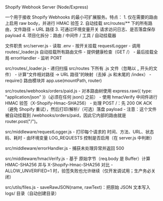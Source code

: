 Shopify Webhook Server (Node/Express)

一个用于接收 Shopify Webhooks 的最小可扩展服务。特点：
    1. 仅在需要的路由上启用 raw body，并进行 HMAC 验签
    2. 自动挂载 src/routes/** 下的所有路由，文件路径 = URL 路径
    3. 可通过环境变量开关 请求访问日志、是否落盘保存 payload
    4. 项目化拆分：路由 / 中间件 / 工具 / 自动挂载器

文件职责
src/server.js
    - 读取 .env
    - 按开关挂载 requestLogger
    - 调用 routes/_loader.js 自动挂载所有路由文件
    - 提供健康检查（GET /）
    - 最后挂载全局 errorHandler
    - 监听 PORT

src/routes/_loader.js
    - 递归扫描 src/routes 下所有 .js 文件（忽略以 _ 开头的文件）
    - 计算“文件相对路径 → URL 路径”的映射（去掉 .js 和末尾的 /index）
    - require() 路由模块并 app.use(mountPath, router)

src/routes/webhooks/orders/paid.js
    - 对本路由树使用 express.raw({ type: "application/json" })（必须在任何 json() 之前）
    - 使用 hmacVerify 中间件进行 HMAC 验签（X-Shopify-Hmac-SHA256）
    - 处理 POST /：先 200 OK ACK（避免 Shopify 重试），然后打印/解析/（可选）落盘 payload
    - 注意：这个文件被自动挂载到 /webhooks/orders/paid，因此它内部的路由就是 router.post("/")。

src/middleware/requestLogger.js
    - 打印每个请求的 时间、方法、URL、状态码、耗时
    - 由环境变量 LOG_REQUESTS 控制是否启用（在 server.js 中判断）

src/middleware/errorHandler.js
    - 捕获未处理异常并返回 500

src/middleware/hmacVerify.js
    - 基于 原始字节（req.body 是 Buffer）计算 HMAC-SHA256 并与 X-Shopify-Hmac-SHA256 对比
    - ALLOW_UNVERIFIED=1 时，验签失败也允许继续（仅开发调试用；生产务必关闭）

src/utils/files.js
    - saveRawJSON(name, rawText)：把原始 JSON 文本写入 logs/ 目录（自动创建目录）

